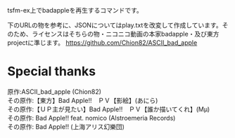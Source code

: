 tsfm-ex上でbadappleを再生するコマンドです。

下のURLの物を参考に、JSONについてはplay.txtを改変して作成しています。そのため、ライセンスはそちらの物・ニコニコ動画の本家badapple・及び東方projectに準じます。
https://github.com/Chion82/ASCII_bad_apple

# Special thanks

原作:ASCII_bad_apple (Chion82)<br/>
その原作:【東方】Bad Apple!!　ＰＶ【影絵】(あにら)<br/>
その原作:【ＵＰ主が見たい】Bad Apple!!　ＰＶ【誰か描いてくれ】(Μμ)<br/>
その原作: Bad Apple!! feat. nomico (Alstroemeria Records)<br/>
その原作: Bad Apple!! (上海アリス幻樂団)
